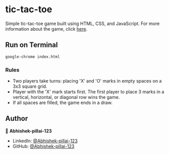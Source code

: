 # tic-tac-toe

Simple tic-tac-toe game built using HTML, CSS, and JavaScript. For more information about the game, click [here](https://en.wikipedia.org/wiki/Tic-tac-toe).



## Run on Terminal

```sh
google-chrome index.html
```





### Rules

- Two players take turns: placing 'X' and 'O' marks in empty spaces on a 3x3 square grid.
- Player with the 'X' mark starts first. The first player to place 3 marks in a vertical, horizontal, or diagonal row wins the game.
- If all spaces are filled, the game ends in a draw.



## Author

👤 **Abhishek-pillai-123**

* LinkedIn: [@Abhishek-pillai-123](https://www.linkedin.com/in/abhishek-pillai-745b251b3/)
* GitHub: [@Abhishek-pillai-123](https://github.com/Abhishek-pillai-123)
